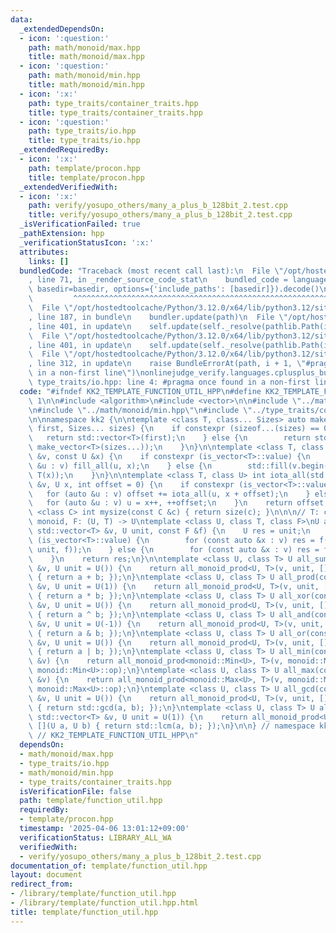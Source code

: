 ```yaml
---
data:
  _extendedDependsOn:
  - icon: ':question:'
    path: math/monoid/max.hpp
    title: math/monoid/max.hpp
  - icon: ':question:'
    path: math/monoid/min.hpp
    title: math/monoid/min.hpp
  - icon: ':x:'
    path: type_traits/container_traits.hpp
    title: type_traits/container_traits.hpp
  - icon: ':question:'
    path: type_traits/io.hpp
    title: type_traits/io.hpp
  _extendedRequiredBy:
  - icon: ':x:'
    path: template/procon.hpp
    title: template/procon.hpp
  _extendedVerifiedWith:
  - icon: ':x:'
    path: verify/yosupo_others/many_a_plus_b_128bit_2.test.cpp
    title: verify/yosupo_others/many_a_plus_b_128bit_2.test.cpp
  _isVerificationFailed: true
  _pathExtension: hpp
  _verificationStatusIcon: ':x:'
  attributes:
    links: []
  bundledCode: "Traceback (most recent call last):\n  File \"/opt/hostedtoolcache/Python/3.12.0/x64/lib/python3.12/site-packages/onlinejudge_verify/documentation/build.py\"\
    , line 71, in _render_source_code_stat\n    bundled_code = language.bundle(stat.path,\
    \ basedir=basedir, options={'include_paths': [basedir]}).decode()\n          \
    \         ^^^^^^^^^^^^^^^^^^^^^^^^^^^^^^^^^^^^^^^^^^^^^^^^^^^^^^^^^^^^^^^^^^^^^^^^^^^^^^^^^\n\
    \  File \"/opt/hostedtoolcache/Python/3.12.0/x64/lib/python3.12/site-packages/onlinejudge_verify/languages/cplusplus.py\"\
    , line 187, in bundle\n    bundler.update(path)\n  File \"/opt/hostedtoolcache/Python/3.12.0/x64/lib/python3.12/site-packages/onlinejudge_verify/languages/cplusplus_bundle.py\"\
    , line 401, in update\n    self.update(self._resolve(pathlib.Path(included), included_from=path))\n\
    \  File \"/opt/hostedtoolcache/Python/3.12.0/x64/lib/python3.12/site-packages/onlinejudge_verify/languages/cplusplus_bundle.py\"\
    , line 401, in update\n    self.update(self._resolve(pathlib.Path(included), included_from=path))\n\
    \  File \"/opt/hostedtoolcache/Python/3.12.0/x64/lib/python3.12/site-packages/onlinejudge_verify/languages/cplusplus_bundle.py\"\
    , line 312, in update\n    raise BundleErrorAt(path, i + 1, \"#pragma once found\
    \ in a non-first line\")\nonlinejudge_verify.languages.cplusplus_bundle.BundleErrorAt:\
    \ type_traits/io.hpp: line 4: #pragma once found in a non-first line\n"
  code: "#ifndef KK2_TEMPLATE_FUNCTION_UTIL_HPP\n#define KK2_TEMPLATE_FUNCTION_UTIL_HPP\
    \ 1\n\n#include <algorithm>\n#include <vector>\n\n#include \"../math/monoid/max.hpp\"\
    \n#include \"../math/monoid/min.hpp\"\n#include \"../type_traits/container_traits.hpp\"\
    \n\nnamespace kk2 {\n\ntemplate <class T, class... Sizes> auto make_vector(int\
    \ first, Sizes... sizes) {\n    if constexpr (sizeof...(sizes) == 0) {\n     \
    \   return std::vector<T>(first);\n    } else {\n        return std::vector<decltype(make_vector<T>(sizes...))>(first,\
    \ make_vector<T>(sizes...));\n    }\n}\n\ntemplate <class T, class U> void fill_all(std::vector<T>\
    \ &v, const U &x) {\n    if constexpr (is_vector<T>::value) {\n        for (auto\
    \ &u : v) fill_all(u, x);\n    } else {\n        std::fill(v.begin(), v.end(),\
    \ T(x));\n    }\n}\n\ntemplate <class T, class U> int iota_all(std::vector<T>\
    \ &v, U x, int offset = 0) {\n    if constexpr (is_vector<T>::value) {\n     \
    \   for (auto &u : v) offset += iota_all(u, x + offset);\n    } else {\n     \
    \   for (auto &u : v) u = x++, ++offset;\n    }\n    return offset;\n}\n\ntemplate\
    \ <class C> int mysize(const C &c) { return size(c); }\n\n\n// T: commutative\
    \ monoid, F: (U, T) -> U\ntemplate <class U, class T, class F>\nU all_monoid_prod(const\
    \ std::vector<T> &v, U unit, const F &f) {\n    U res = unit;\n    if constexpr\
    \ (is_vector<T>::value) {\n        for (const auto &x : v) res = f(res, all_monoid_prod(x,\
    \ unit, f));\n    } else {\n        for (const auto &x : v) res = f(res, x);\n\
    \    }\n    return res;\n}\n\ntemplate <class U, class T> U all_sum(const std::vector<T>\
    \ &v, U unit = U()) {\n    return all_monoid_prod<U, T>(v, unit, [](U a, U b)\
    \ { return a + b; });\n}\ntemplate <class U, class T> U all_prod(const std::vector<T>\
    \ &v, U unit = U(1)) {\n    return all_monoid_prod<U, T>(v, unit, [](U a, U b)\
    \ { return a * b; });\n}\ntemplate <class U, class T> U all_xor(const std::vector<T>\
    \ &v, U unit = U()) {\n    return all_monoid_prod<U, T>(v, unit, [](U a, U b)\
    \ { return a ^ b; });\n}\ntemplate <class U, class T> U all_and(const std::vector<T>\
    \ &v, U unit = U(-1)) {\n    return all_monoid_prod<U, T>(v, unit, [](U a, U b)\
    \ { return a & b; });\n}\ntemplate <class U, class T> U all_or(const std::vector<T>\
    \ &v, U unit = U()) {\n    return all_monoid_prod<U, T>(v, unit, [](U a, U b)\
    \ { return a | b; });\n}\ntemplate <class U, class T> U all_min(const std::vector<T>\
    \ &v) {\n    return all_monoid_prod<monoid::Min<U>, T>(v, monoid::Min<U>::unit(),\
    \ monoid::Min<U>::op);\n}\ntemplate <class U, class T> U all_max(const std::vector<T>\
    \ &v) {\n    return all_monoid_prod<monoid::Max<U>, T>(v, monoid::Max<U>::unit(),\
    \ monoid::Max<U>::op);\n}\ntemplate <class U, class T> U all_gcd(const std::vector<T>\
    \ &v, U unit = U()) {\n    return all_monoid_prod<U, T>(v, unit, [](U a, U b)\
    \ { return std::gcd(a, b); });\n}\ntemplate <class U, class T> U all_lcm(const\
    \ std::vector<T> &v, U unit = U(1)) {\n    return all_monoid_prod<U, T>(v, unit,\
    \ [](U a, U b) { return std::lcm(a, b); });\n}\n\n} // namespace kk2\n\n#endif\
    \ // KK2_TEMPLATE_FUNCTION_UTIL_HPP\n"
  dependsOn:
  - math/monoid/max.hpp
  - type_traits/io.hpp
  - math/monoid/min.hpp
  - type_traits/container_traits.hpp
  isVerificationFile: false
  path: template/function_util.hpp
  requiredBy:
  - template/procon.hpp
  timestamp: '2025-04-06 13:01:12+09:00'
  verificationStatus: LIBRARY_ALL_WA
  verifiedWith:
  - verify/yosupo_others/many_a_plus_b_128bit_2.test.cpp
documentation_of: template/function_util.hpp
layout: document
redirect_from:
- /library/template/function_util.hpp
- /library/template/function_util.hpp.html
title: template/function_util.hpp
---
```

